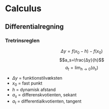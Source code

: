 # Calculus

## Differentialregning

### Tretrinsreglen
$$Δy=f(x_0-h)-f(x_0)$$
$$a_s=\frac{Δy}{h}$$
$$a_t=\lim_{h\to0}(a_s)$$

* $Δy$ = funktionstilvæksten
* $x_0$ = fast punkt
* $h$ = dynamisk afstand
* $a_s$ = differenskvotienten, sekant
* $a_t$ = differentialkvotienten, tangent
